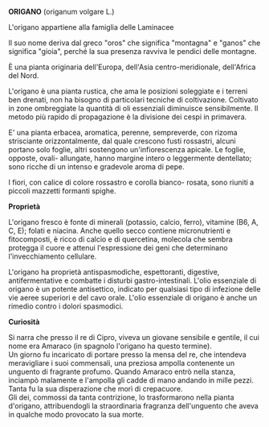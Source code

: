 **ORIGANO** (origanum volgare L.)

L'origano appartiene alla famiglia delle Laminacee

Il suo nome deriva dal greco "oros" che significa "montagna" e "ganos"
che significa "gioia", perché la sua presenza ravviva le pendici delle
montagne.

È una pianta originaria dell'Europa, dell'Asia centro-meridionale,
dell'Africa del Nord.

L'origano è una pianta rustica, che ama le posizioni soleggiate e i
terreni ben drenati, non ha bisogno di particolari tecniche di
coltivazione. Coltivato in zone ombreggiate la quantità di oli
essenziali diminuisce sensibilmente. Il metodo più rapido di
propagazione è la divisione dei cespi in primavera.

E' una pianta erbacea, aromatica, perenne, sempreverde, con rizoma
strisciante orizzontalmente, dal quale crescono fusti rossastri, alcuni
portano solo foglie, altri sostengono un'infiorescenza apicale. Le
foglie, opposte, ovali- allungate, hanno margine intero o leggermente
dentellato; sono ricche di un intenso e gradevole aroma di pepe.

I fiori, con calice di colore rossastro e corolla bianco- rosata, sono
riuniti a piccoli mazzetti formanti spighe.

**Proprietà**

L'origano fresco è fonte di minerali (potassio, calcio, ferro), vitamine
(B6, A, C, E); folati e niacina. Anche quello secco contiene
micronutrienti e fitocomposti, è ricco di calcio e di
quercetina, molecola che sembra protegga il cuore e attenui
l'espressione dei geni che determinano l'invecchiamento
cellulare.

L\'origano ha proprietà antispasmodiche, espettoranti,
digestive, antifermentative e combatte i disturbi gastro-intestinali.
L'olio essenziale di origano è un potente antisettico, indicato per
qualsiasi tipo di infezione delle vie aeree superiori e del cavo orale.
L'olio essenziale di origano è anche un rimedio contro i dolori
spasmodici.

**Curiosità**

Si narra che presso il re di Cipro, viveva un giovane sensibile e
gentile, il cui nome era Amaraco (in spagnolo l'origano ha questo
termine).\
Un giorno fu incaricato di portare presso la mensa del re, che intendeva
meravigliare i suoi commensali, una preziosa ampolla contenente un
unguento di fragrante profumo. Quando Amaraco entrò nella stanza,
inciampò malamente e l'ampolla gli cadde di mano andando in mille pezzi.
Tanta fu la sua disperazione che morì di crepacuore.\
Gli dei, commossi da tanta contrizione, lo trasformarono nella pianta
d'origano, attribuendogli la straordinaria fragranza dell'unguento che
aveva in qualche modo provocato la sua morte.
